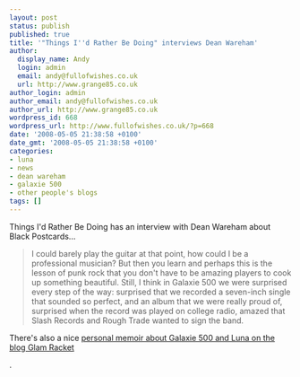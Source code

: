 ```yaml
---
layout: post
status: publish
published: true
title: '"Things I''d Rather Be Doing" interviews Dean Wareham'
author:
  display_name: Andy
  login: admin
  email: andy@fullofwishes.co.uk
  url: http://www.grange85.co.uk
author_login: admin
author_email: andy@fullofwishes.co.uk
author_url: http://www.grange85.co.uk
wordpress_id: 668
wordpress_url: http://www.fullofwishes.co.uk/?p=668
date: '2008-05-05 21:38:58 +0100'
date_gmt: '2008-05-05 21:38:58 +0100'
categories:
- luna
- news
- dean wareham
- galaxie 500
- other people's blogs
tags: []
---
```

<p><span class="removed_link" title="http://www.tirbd.com/2008/05/monday-interview-dean-wareham.html">Things I'd Rather Be Doing</span> has an interview with Dean Wareham about Black Postcards...</p>
<blockquote><p>I could barely play the guitar at that point, how could I be a professional musician? But then you learn and perhaps this is the lesson of punk rock that you don't have to be amazing players to cook up something beautiful. Still, I think in Galaxie 500 we were surprised every step of the way: surprised that we recorded a seven-inch single that sounded so perfect, and an album that we were really proud of, surprised when the record was played on college radio, amazed that Slash Records and Rough Trade wanted to sign the band.</p></blockquote>
<p>There's also a nice <a href="http://glam-racket.blogspot.com/2008/05/luna-tell-me-do-you-miss-me.html">personal memoir about Galaxie 500 and Luna on the blog Glam Racket</a></p>
<p>.</p>
